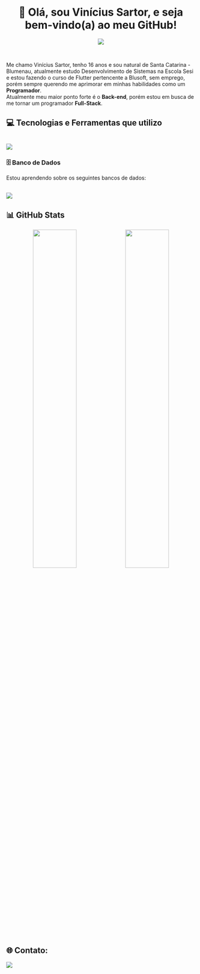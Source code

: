 <h1 align="center"> 👋 Olá, sou Vinícius Sartor, e seja bem-vindo(a) ao meu GitHub! </h1>

<p align="center">
  <img align="center" src="https://readme-typing-svg.herokuapp.com?color=B808F7&lines=Programador+em+formação+;Adorador+de+Back-end+" />
</p>

<br>

<p>
  Me chamo Vinícius Sartor, tenho 16 anos e sou natural de Santa Catarina - Blumenau, atualmente estudo Desenvolvimento de Sistemas na Escola Sesi e estou fazendo o curso de Flutter pertencente a Blusoft, sem emprego, porém sempre querendo me aprimorar em minhas habilidades como um <b>Programador</b>. <br>
  Atualmente meu maior ponto forte é o <b>Back-end</b>, porém estou em busca de me tornar um programador <b>Full-Stack</b>. <br>
</p>


## 💻 Tecnologias e Ferramentas que utilizo

<div style="display: inline_block"><br>
  <img src="https://skillicons.dev/icons?i=java,flutter,dart,vscode,git,github" />
          
</div>

### 🗄️ Banco de Dados

Estou aprendendo sobre os seguintes bancos de dados:

<div style="display: inline_block"><br>
  <img src="https://skillicons.dev/icons?i=mysql,postgresql,mongodb" />
</div>

## 📊 GitHub Stats

<p align="center">
  <img width="48%" src="https://github-readme-stats.vercel.app/api?username=ViniS4rtor&show_icons=true&theme=radical" />
  <img width="48%" src="https://github-readme-stats.vercel.app/api/top-langs/?username=ViniS4rtor&layout=compact&theme=radical" />
</p>


## 🌐 Contato:

  <a href="www.linkedin.com/in/vinícius-sartor-2a3714367" target="_blank"><img src="https://img.shields.io/badge/-LinkedIn-%230077B5?style=for-the-badge&logo=linkedin&logoColor=white" target="_blank"></a>
